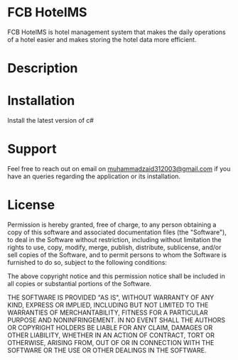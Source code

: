 # FCB HotelMS
FCB HotelMS is hotel management system that makes the daily operations of a hotel easier and makes storing the hotel data more efficient.

# Description 


# Installation 
Install the latest version of c#

# Support 
Feel free to reach out on email on muhammadzaid312003@gmail.com if you have an queries regarding the application or its installation.

# License
[](https"//choosealicense.com/licenses/mit/)
Permission is hereby granted, free of charge, to any person obtaining a copy
of this software and associated documentation files (the "Software"), to deal
in the Software without restriction, including without limitation the rights
to use, copy, modify, merge, publish, distribute, sublicense, and/or sell
copies of the Software, and to permit persons to whom the Software is
furnished to do so, subject to the following conditions:

The above copyright notice and this permission notice shall be included in all
copies or substantial portions of the Software.

THE SOFTWARE IS PROVIDED "AS IS", WITHOUT WARRANTY OF ANY KIND, EXPRESS OR
IMPLIED, INCLUDING BUT NOT LIMITED TO THE WARRANTIES OF MERCHANTABILITY,
FITNESS FOR A PARTICULAR PURPOSE AND NONINFRINGEMENT. IN NO EVENT SHALL THE
AUTHORS OR COPYRIGHT HOLDERS BE LIABLE FOR ANY CLAIM, DAMAGES OR OTHER
LIABILITY, WHETHER IN AN ACTION OF CONTRACT, TORT OR OTHERWISE, ARISING FROM,
OUT OF OR IN CONNECTION WITH THE SOFTWARE OR THE USE OR OTHER DEALINGS IN THE
SOFTWARE.
